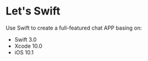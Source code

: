 # Let's Swift

Use Swift to create a full-featured chat APP basing on: 

* Swift 3.0
* Xcode 10.0
* iOS 10.1

